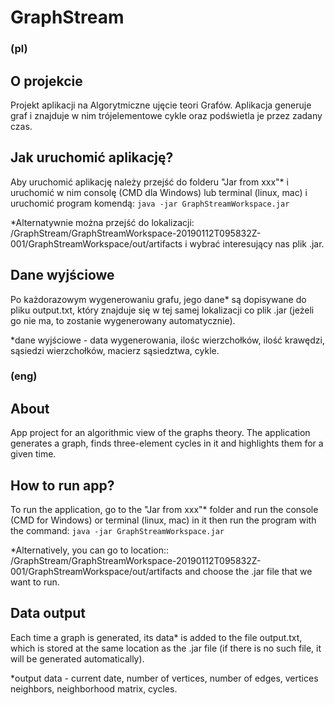 
# GraphStream 

### (pl)

## O projekcie

Projekt aplikacji na Algorytmiczne ujęcie teori Grafów.
Aplikacja generuje graf i znajduje w nim trójelementowe cykle oraz podświetla je przez zadany czas. 

## Jak uruchomić aplikację?

Aby uruchomić aplikację należy przejść do folderu "Jar from xxx"* i uruchomić w nim consolę (CMD dla Windows) lub terminal (linux, mac) i uruchomić program komendą: 
`
java -jar GraphStreamWorkspace.jar 
`

*Alternatywnie można przejść do lokalizacji: /GraphStream/GraphStreamWorkspace-20190112T095832Z-001/GraphStreamWorkspace/out/artifacts  i wybrać interesujący nas plik .jar.

## Dane wyjściowe

Po każdorazowym wygenerowaniu grafu, jego dane* są dopisywane do pliku output.txt, który znajduje się w tej samej lokalizacji co plik .jar (jeżeli go nie ma, to zostanie wygenerowany automatycznie).

*dane wyjściowe - data wygenerowania, ilośc wierzchołków, ilość krawędzi, sąsiedzi wierzchołków, macierz sąsiedztwa, cykle. 

### (eng)

## About

App project for an algorithmic view of the graphs theory.
The application generates a graph, finds three-element cycles in it and highlights them for a given time.

## How to run app?


To run the application, go to the "Jar from xxx"* folder and run the console (CMD for Windows) or terminal (linux, mac) in it then run the program with the command: 
`
java -jar GraphStreamWorkspace.jar 
`

*Alternatively, you can go to location:: /GraphStream/GraphStreamWorkspace-20190112T095832Z-001/GraphStreamWorkspace/out/artifacts  and choose the .jar file that we want to run.

## Data output

Each time a graph is generated, its data* is added to the file output.txt, which is stored at the same location as the .jar file (if there is no such file, it will be generated automatically).

*output data - current date, number of vertices, number of edges, vertices neighbors, neighborhood matrix, cycles.
